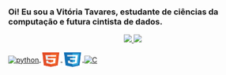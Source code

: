 ### Oi! Eu sou a Vitória Tavares, estudante de ciências da computação e futura cintista de dados.

<div align="center">
  <a href="https://github.com/vitavares">
  <img width="48%"  src="https://github-readme-stats.vercel.app/api?username=vitavares&show_icons=true&theme=midnight-purple&include_all_commits=true&count_private=true"/>
  <img width="48%"  src="https://github-readme-stats.vercel.app/api/top-langs/?username=vitavares&layout=compact&langs_count=7&theme=midnight-purple"/>
</div>


<div style="display: inline_block"><br>
  <img align="center" alt="python" height="30" width="40" src="https://cdn.jsdelivr.net/gh/devicons/devicon/icons/python/python-original.svg">
  <img align="center" alt="HTML" height="30" width="40" src="https://raw.githubusercontent.com/devicons/devicon/master/icons/html5/html5-original.svg">
  <img align="center" alt="CSS" height="30" width="40" src="https://raw.githubusercontent.com/devicons/devicon/master/icons/css3/css3-original.svg">
  <img align="center" alt="C" height="30" width="40" src="https://cdn.jsdelivr.net/gh/devicons/devicon/icons/c/c-original.svg">
</div>
